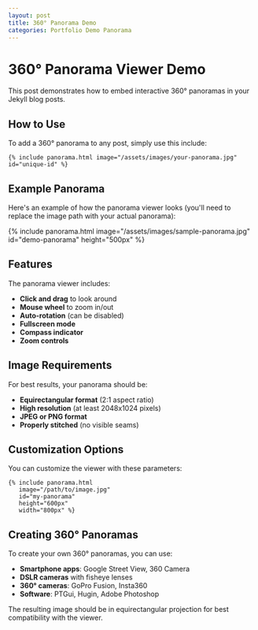 ```yaml
---
layout: post
title: 360° Panorama Demo
categories: Portfolio Demo Panorama
---
```


# 360° Panorama Viewer Demo

This post demonstrates how to embed interactive 360° panoramas in your Jekyll blog posts.

## How to Use

To add a 360° panorama to any post, simply use this include:

```liquid
{% include panorama.html image="/assets/images/your-panorama.jpg" id="unique-id" %}
```

## Example Panorama

Here's an example of how the panorama viewer looks (you'll need to replace the image path with your actual panorama):

{% include panorama.html image="/assets/images/sample-panorama.jpg" id="demo-panorama" height="500px" %}

## Features

The panorama viewer includes:
- **Click and drag** to look around
- **Mouse wheel** to zoom in/out
- **Auto-rotation** (can be disabled)
- **Fullscreen mode**
- **Compass indicator**
- **Zoom controls**

## Image Requirements

For best results, your panorama should be:
- **Equirectangular format** (2:1 aspect ratio)
- **High resolution** (at least 2048x1024 pixels)
- **JPEG or PNG format**
- **Properly stitched** (no visible seams)

## Customization Options

You can customize the viewer with these parameters:

```liquid
{% include panorama.html 
   image="/path/to/image.jpg" 
   id="my-panorama" 
   height="600px" 
   width="800px" %}
```

## Creating 360° Panoramas

To create your own 360° panoramas, you can use:
- **Smartphone apps**: Google Street View, 360 Camera
- **DSLR cameras** with fisheye lenses
- **360° cameras**: GoPro Fusion, Insta360
- **Software**: PTGui, Hugin, Adobe Photoshop

The resulting image should be in equirectangular projection for best compatibility with the viewer. 